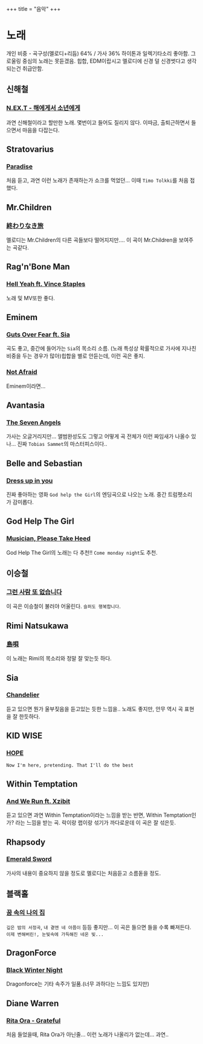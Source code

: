 +++
title = "음악"
+++

# 노래

개인 비중 - 곡구성(멜로디+리듬) 64% / 가사 36%
하이톤과 일렉기타소리 좋아함.
그로울링 중심의 노래는 못듣겠음.
힙합, EDM이랍시고 멜로디에 신경 덜 신경썻다고 생각되는건 취급안함.




## 신해철
### [N.EX.T - 해에게서 소년에게](https://youtu.be/a-AOd_ZfNaw)

과연 신해철이라고 할만한 노래. 몇번이고 들어도 질리지 않다. 이따금, 출퇴근하면서 들으면서 마음을 다잡는다.


## Stratovarius
### [Paradise](https://www.youtube.com/watch?v=sGcvtyH8eCI)

처음 듣고, 과연 이런 노래가 존재하는가 쇼크를 먹었던... 이때 `Timo Tolkki`를 처음 접했다.


## Mr.Children
### [終わりなき旅](http://www.lyrics.co.kr/?p=247666)

멜로디는 Mr.Children의 다른 곡들보다 떨어지지만.... 이 곡이 Mr.Children을 보여주는 곡같다.

## Rag'n'Bone Man
### [Hell Yeah ft. Vince Staples](https://youtu.be/BPbYdPwmjsI)

노래 및 MV또한 좋다.


## Eminem
### [Guts Over Fear ft. Sia](https://youtu.be/0AqnCSdkjQ0)

곡도 좋고, 중간에 들어가는 `Sia`의 목소리 소름.
(노래 특성상 확률적으로 가사에 지나친 비중을 두는 경우가 많아)힙합을 별로 안듣는데, 이런 곡은 좋지.

### [Not Afraid](https://www.youtube.com/watch?v=j5-yKhDd64s)

Eminem이라면...


## Avantasia
### [The Seven Angels](https://youtu.be/YxOW2rLIrA8)

가사는 오글거리지만... 앨범완성도도 그렇고 어떻게 곡 전체가 이런 짜임새가 나올수 있나... 진짜 `Tobias Sammet`의 마스터피스이다..


## Belle and Sebastian
### [Dress up in you](https://youtu.be/U_zejeTlh-E)

진짜 좋아하는 영화 `God help the Girl`의 엔딩곡으로 나오는 노래. 중간 트럼펫소리가 감미롭다.

## God Help The Girl
### [Musician, Please Take Heed](https://www.youtube.com/watch?v=j-ibQ5AOLno)

God Help The Girl의 노래는 다 추천!! `Come monday night`도 추천.


## 이승철
### [그런 사람 또 없습니다](https://www.youtube.com/watch?v=PmSPu0bXXGs)

이 곡은 이승철이 불러야 어울린다. `슬퍼도 행복합니다`.


## Rimi Natsukawa
### [島唄](https://www.youtube.com/watch?v=8foQlu_yW70)

이 노래는 Rimi의 목소리와 정말 잘 맞는듯 하다.


## Sia
### [Chandelier](https://www.youtube.com/watch?v=2vjPBrBU-TM)

듣고 있으면 뭔가 울부짖음을 듣고있는 듯한 느낌을.. 노래도 좋지만, 안무 역시 곡 표현을 잘 한듯하다.


## KID WISE
### [HOPE](https://www.youtube.com/watch?v=-ylvopE8jTI)

`Now I'm here, pretending. That I'll do the best`



## Within Temptation
### [And We Run ft. Xzibit](https://youtu.be/awvqIi427_A)

듣고 있으면 과연 Within Temptation이라는 느낌을 받는 반면, Within Temptation인가? 라는 느낌을 받는 곡. 락이랑 랩이랑 섞기가 까다로운데 이 곡은 잘 섞은듯.



## Rhapsody
### [Emerald Sword](https://www.youtube.com/watch?v=FbIsPYfn_68)

가사의 내용이 중요하지 않을 정도로 멜로디는 처음듣고 소름돋을 정도.


## 블랙홀
### [꿈 속의 나의 집](https://www.youtube.com/watch?v=OuZm6D-_aUc)

`깊은 밤의 서정곡`, `내 곁엔 네 아픔이` 등등 좋지만... 이 곡은 들으면 들을 수록 빠져든다. `이제 변해버린!, 눈빛속에 가득해진 네온 빛...`


## DragonForce
### [Black Winter Night](https://youtu.be/9vE5LP0keEE)

Dragonforce는 기타 속주가 일품.(너무 과하다는 느낌도 있지만)


## Diane Warren
### [Rita Ora - Grateful](https://www.youtube.com/watch?v=kBgsZ6jBE2c)

처음 들었을때, Rita Ora가 아닌줄... 이런 노래가 나올리가 없는데... 과연..
